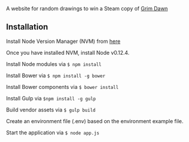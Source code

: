 A website for random drawings to win a Steam copy of [Grim Dawn](http://grimdawn.com)

## Installation
Install Node Version Manager (NVM) from [here](https://github.com/creationix/nvm)

Once you have installed NVM, install Node v0.12.4.

Install Node modules via ```$ npm install```

Install Bower via ```$ npm install -g bower```

Install Bower components via ```$ bower install```

Install Gulp via ```$npm install -g gulp```

Build vendor assets via ```$ gulp build```

Create an environment file (.env) based on the environment example file.

Start the application via ```$ node app.js```
